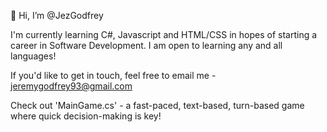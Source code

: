 👋 Hi, I’m @JezGodfrey

I'm currently learning C#, Javascript and HTML/CSS in hopes of starting a career in Software Development.
I am open to learning any and all languages!

If you'd like to get in touch, feel free to email me - jeremygodfrey93@gmail.com

Check out 'MainGame.cs' - a fast-paced, text-based, turn-based game where quick decision-making is key!
